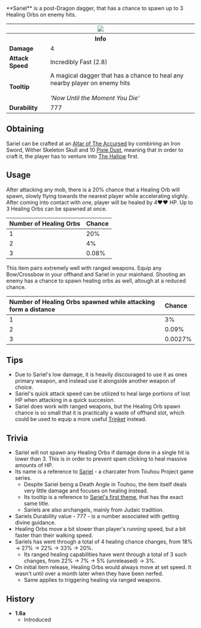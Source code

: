 <div class="result foka-infobox-grid" markdown>
<div markdown class="foka-infobox-text">
**Sariel** is a post-Dragon dagger, that has a chance to spawn up to 3 Healing Orbs on enemy hits.
</div>
<div class="foka-infobox-table">
  <table id="foka-infobox--item">
	<tr>
		<th colspan="2" class="foka-infobox--top-image"><img src="../../assets/items/sariel.png"></th>
	</tr>
	<tr>
		<th colspan="2">Info</th>
	</tr>
	<tr>
		<td><b>Damage</b></td>
		<td>4</td>
	</tr>
	<tr>
		<td><b>Attack Speed</b></td>
		<td>Incredibly Fast (2.8)</td>
	</tr>
	<tr>
		<td><b>Tooltip</b></td>
		<td>A magical dagger that has a chance to heal any nearby player on enemy hits<br><br><i>'Now Until the Moment You Die'</i></td>
	</tr>
	<tr>
		<td><b>Durability</b></td>
		<td>777</td>
	</tr>
</table>
</div>
</div>

## Obtaining
Sariel can be crafted at an [Altar of The Accursed](../mechanics/altar_of_the_accursed.md) by combining an <i class="icon-minecraft icon-minecraft-iron-sword"></i>Iron Sword, <i class="icon-minecraft icon-minecraft-wither-skeleton-skull"></i>Wither Skeleton Skull and 10 <i class="icon-fsee icon-fsee-pixie-dust"></i>[Pixie Dust](other/pixie_dust.md), meaning that in order to craft it, the player has to venture into [The Hallow](../biomes/the_hallow.md) first.

## Usage
After attacking any mob, there is a 20% chance that a Healing Orb will spawn, slowly flying towards the nearest player while accelerating slighly. After coming into contact with one, player will be healed by 4:heart::heart: HP. Up to 3 Healing Orbs can be spawned at once.

| Number of Healing Orbs | Chance |
| :--- | :--- |
| 1 | 20% |
| 2 | 4% |
| 3 | 0.08% |

This item pairs extremely well with ranged weapons. Equip any Bow/Crossbow in your offhand and Sariel in your mainhand. Shooting an enemy has a chance to spawn healing orbs as well, altough at a reduced chance.

| Number of Healing Orbs spawned while attacking form a distance | Chance |
| :--- | :--- |
| 1 | 3% |
| 2 | 0.09% |
| 3 | 0.0027% |

## Tips

- Due to Sariel's low damage, it is heavily discouraged to use it as ones primary weapon, and instead use it alongside another weapon of choice.
- Sariel's quick attack speed can be utilized to heal large portions of lost HP when attacking in a quick succesion.
- Sariel does work with ranged weapons, but the Healing Orb spawn chance is so small that it is practically a waste of offhand slot, which could be used to equip a more useful [Trinket](trinkets/index.md) instead.

## Trivia

- Sariel will not spawn any Healing Orbs if damage done in a single hit is lower than 3. This is in order to prevent spam clicking to heal massive amounts of HP.
- Its name is a reference to [Sariel](https://en.touhouwiki.net/wiki/Sariel) - a charcater from Touhou Project game series.
  - Despite Sariel being a Death Angle in Touhou, the item itself deals very little damage and focuses on healing instead.
  - Its tooltip is a reference to [Sariel's first theme](https://youtu.be/YiN9rqnxw20), that has the exact same title.
  - Sariels are also archangels, mainly from Judaic tradition.
- Sariels Durability value - 777 - is a number associated with getting divine guidance.
- Healing Orbs move  a bit slower than player's running speed, but a bit faster than their walking speed.
- Sariels has went through a total of 4 healing chance changes, from 18% -> 27% -> 22% -> 33% -> 20%.
  - Its ranged healing capabilities have went through a total of 3 such changes, from 22% -> 7% -> 5% (unreleased) -> 3%.
- On initial item release, Healing Orbs would always move at set speed. It wasn't until over a month later when they have been nerfed.
	- Same applies to triggering healing via ranged weapons.

## History

- **1.6a**
	- Introduced
